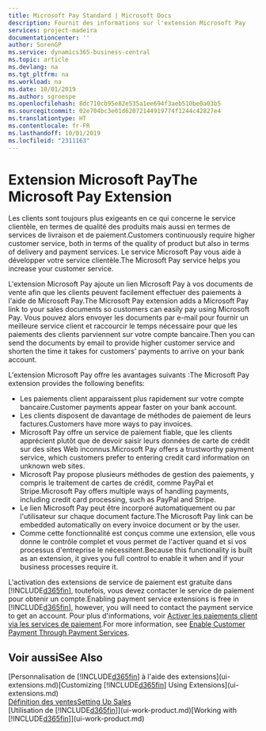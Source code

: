 ```yaml
---
title: Microsoft Pay Standard | Microsoft Docs
description: Fournit des informations sur l'extension Microsoft Pay
services: project-madeira
documentationcenter: ''
author: SorenGP
ms.service: dynamics365-business-central
ms.topic: article
ms.devlang: na
ms.tgt_pltfrm: na
ms.workload: na
ms.date: 10/01/2019
ms.author: sgroespe
ms.openlocfilehash: 8dc710cb95e82e535a1ee694f3aeb510be0a03b5
ms.sourcegitcommit: 02e704bc3e01d62072144919774f1244c42827e4
ms.translationtype: HT
ms.contentlocale: fr-FR
ms.lasthandoff: 10/01/2019
ms.locfileid: "2311163"
---
```

# <a name="the-microsoft-pay-extension"></a><span data-ttu-id="964b2-103">Extension Microsoft Pay</span><span class="sxs-lookup"><span data-stu-id="964b2-103">The Microsoft Pay Extension</span></span>
<span data-ttu-id="964b2-104">Les clients sont toujours plus exigeants en ce qui concerne le service clientèle, en termes de qualité des produits mais aussi en termes de services de livraison et de paiement.</span><span class="sxs-lookup"><span data-stu-id="964b2-104">Customers continuously require higher customer service, both in terms of the quality of product but also in terms of delivery and payment services.</span></span> <span data-ttu-id="964b2-105">Le service Microsoft Pay vous aide à développer votre service clientèle.</span><span class="sxs-lookup"><span data-stu-id="964b2-105">The Microsoft Pay service helps you increase your customer service.</span></span>

<span data-ttu-id="964b2-106">L'extension Microsoft Pay ajoute un lien Microsoft Pay à vos documents de vente afin que les clients peuvent facilement effectuer des paiements à l'aide de Microsoft Pay.</span><span class="sxs-lookup"><span data-stu-id="964b2-106">The Microsoft Pay extension adds a Microsoft Pay link to your sales documents so customers can easily pay using Microsoft Pay.</span></span> <span data-ttu-id="964b2-107">Vous pouvez alors envoyer les documents par e-mail pour fournir un meilleure service client et raccourcir le temps nécessaire pour que les paiements des clients parviennent sur votre compte bancaire.</span><span class="sxs-lookup"><span data-stu-id="964b2-107">Then you can send the documents by email to provide higher customer service and shorten the time it takes for customers’ payments to arrive on your bank account.</span></span>

<span data-ttu-id="964b2-108">L'extension Microsoft Pay offre les avantages suivants :</span><span class="sxs-lookup"><span data-stu-id="964b2-108">The Microsoft Pay extension provides the following benefits:</span></span>
- <span data-ttu-id="964b2-109">Les paiements client apparaissent plus rapidement sur votre compte bancaire.</span><span class="sxs-lookup"><span data-stu-id="964b2-109">Customer payments appear faster on your bank account.</span></span>
- <span data-ttu-id="964b2-110">Les clients disposent de davantage de méthodes de paiement de leurs factures.</span><span class="sxs-lookup"><span data-stu-id="964b2-110">Customers have more ways to pay invoices.</span></span>
- <span data-ttu-id="964b2-111">Microsoft Pay offre un service de paiement fiable, que les clients apprécient plutôt que de devoir saisir leurs données de carte de crédit sur des sites Web inconnus.</span><span class="sxs-lookup"><span data-stu-id="964b2-111">Microsoft Pay offers a trustworthy payment service, which customers prefer to entering credit card information on unknown web sites.</span></span>
- <span data-ttu-id="964b2-112">Microsoft Pay propose plusieurs méthodes de gestion des paiements, y compris le traitement de cartes de crédit, comme PayPal et Stripe.</span><span class="sxs-lookup"><span data-stu-id="964b2-112">Microsoft Pay offers multiple ways of handling payments, including credit card processing, such as PayPal and Stripe.</span></span>
- <span data-ttu-id="964b2-113">Le lien Microsoft Pay peut être incorporé automatiquement ou par l'utilisateur sur chaque document facture.</span><span class="sxs-lookup"><span data-stu-id="964b2-113">The Microsoft Pay link can be embedded automatically on every invoice document or by the user.</span></span>
- <span data-ttu-id="964b2-114">Comme cette fonctionnalité est conçus comme une extension, elle vous donne le contrôle complet et vous permet de l'activer quand et si vos processus d'entreprise le nécessitent.</span><span class="sxs-lookup"><span data-stu-id="964b2-114">Because this functionality is built as an extension, it gives you full control to enable it when and if your business processes require it.</span></span>

<span data-ttu-id="964b2-115">L'activation des extensions de service de paiement est gratuite dans [!INCLUDE[d365fin](includes/d365fin_md.md)], toutefois, vous devez contacter le service de paiement pour obtenir un compte.</span><span class="sxs-lookup"><span data-stu-id="964b2-115">Enabling payment service extensions is free in [!INCLUDE[d365fin](includes/d365fin_md.md)], however, you will need to contact the payment service to get an account.</span></span> <span data-ttu-id="964b2-116">Pour plus d'informations, voir [Activer les paiements client via les services de paiement](sales-how-enable-payment-service-extensions.md).</span><span class="sxs-lookup"><span data-stu-id="964b2-116">For more information, see [Enable Customer Payment Through Payment Services](sales-how-enable-payment-service-extensions.md).</span></span>

## <a name="see-also"></a><span data-ttu-id="964b2-117">Voir aussi</span><span class="sxs-lookup"><span data-stu-id="964b2-117">See Also</span></span>
<span data-ttu-id="964b2-118">[Personnalisation de [!INCLUDE[d365fin](includes/d365fin_md.md)] à l'aide des extensions](ui-extensions.md)</span><span class="sxs-lookup"><span data-stu-id="964b2-118">[Customizing [!INCLUDE[d365fin](includes/d365fin_md.md)] Using Extensions](ui-extensions.md)</span></span>  
[<span data-ttu-id="964b2-119">Définition des ventes</span><span class="sxs-lookup"><span data-stu-id="964b2-119">Setting Up Sales</span></span>](sales-setup-sales.md)  
<span data-ttu-id="964b2-120">[Utilisation de [!INCLUDE[d365fin](includes/d365fin_md.md)]](ui-work-product.md)</span><span class="sxs-lookup"><span data-stu-id="964b2-120">[Working with [!INCLUDE[d365fin](includes/d365fin_md.md)]](ui-work-product.md)</span></span>
